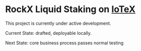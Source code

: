# RockX Liquid Staking on [IoTeX](https://stake.IOTX.io/)
This project is currently under active development.

Current State: drafted, deployable locally.

Next State:  core business process passes normal testing